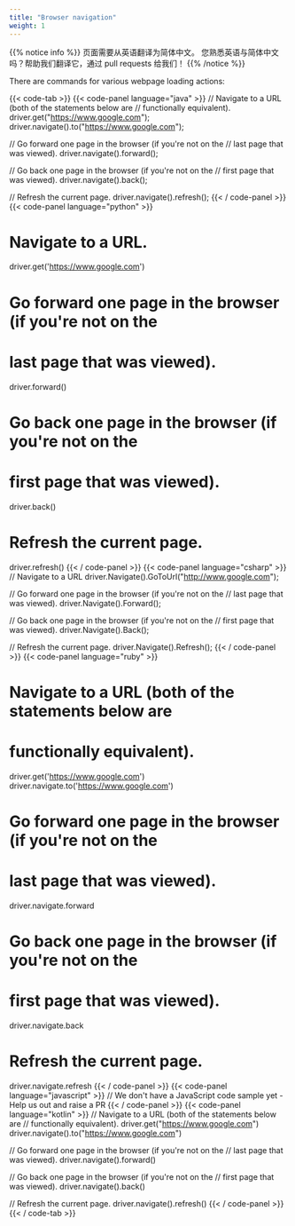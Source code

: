 ```yaml
---
title: "Browser navigation"
weight: 1
---
```


{{% notice info %}}
<i class="fas fa-language"></i> 页面需要从英语翻译为简体中文。
您熟悉英语与简体中文吗？帮助我们翻译它，通过 pull requests 给我们！
{{% /notice %}}

There are commands for various webpage loading actions:

{{< code-tab >}}
  {{< code-panel language="java" >}}
// Navigate to a URL (both of the statements below are
// functionally equivalent).
driver.get("https://www.google.com");
driver.navigate().to("https://www.google.com");

// Go forward one page in the browser (if you're not on the
// last page that was viewed).
driver.navigate().forward();

// Go back one page in the browser (if you're not on the
// first page that was viewed).
driver.navigate().back();

// Refresh the current page.
driver.navigate().refresh();
  {{< / code-panel >}}
  {{< code-panel language="python" >}}
# Navigate to a URL.
driver.get('https://www.google.com')

# Go forward one page in the browser (if you're not on the
# last page that was viewed).
driver.forward()

# Go back one page in the browser (if you're not on the
# first page that was viewed).
driver.back()

# Refresh the current page.
driver.refresh()
  {{< / code-panel >}}
  {{< code-panel language="csharp" >}}
// Navigate to a URL
driver.Navigate().GoToUrl("http://www.google.com");

// Go forward one page in the browser (if you're not on the
// last page that was viewed).
driver.Navigate().Forward();

// Go back one page in the browser (if you're not on the
// first page that was viewed).
driver.Navigate().Back();

// Refresh the current page.
driver.Navigate().Refresh();
{{< / code-panel >}}
  {{< code-panel language="ruby" >}}
# Navigate to a URL (both of the statements below are
# functionally equivalent).
driver.get('https://www.google.com')
driver.navigate.to('https://www.google.com')

# Go forward one page in the browser (if you're not on the
# last page that was viewed).
driver.navigate.forward

# Go back one page in the browser (if you're not on the
# first page that was viewed).
driver.navigate.back

# Refresh the current page.
driver.navigate.refresh
  {{< / code-panel >}}
  {{< code-panel language="javascript" >}}
// We don't have a JavaScript code sample yet -  Help us out and raise a PR
  {{< / code-panel >}}
  {{< code-panel language="kotlin" >}}
// Navigate to a URL (both of the statements below are
// functionally equivalent).
driver.get("https://www.google.com")
driver.navigate().to("https://www.google.com")

// Go forward one page in the browser (if you're not on the
// last page that was viewed).
driver.navigate().forward()

// Go back one page in the browser (if you're not on the
// first page that was viewed).
driver.navigate().back()

// Refresh the current page.
driver.navigate().refresh()
  {{< / code-panel >}}
{{< / code-tab >}}
